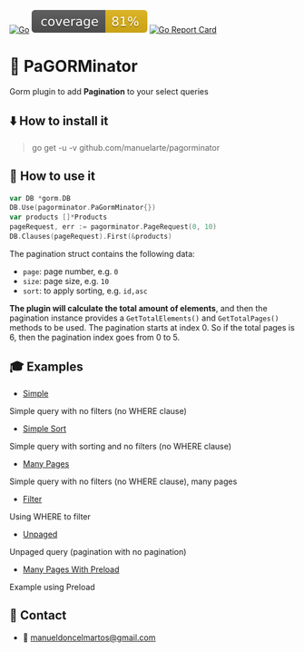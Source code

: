 [![Go](https://github.com/manuelarte/pagorminator/actions/workflows/go.yml/badge.svg)](https://github.com/manuelarte/pagorminator/actions/workflows/go.yml)
![coverage](https://raw.githubusercontent.com/manuelarte/pagorminator/badges/.badges/main/coverage.svg)
[![Go Report Card](https://goreportcard.com/badge/github.com/manuelarte/pagorminator)](https://goreportcard.com/report/github.com/manuelarte/pagorminator)
# 📃 PaGORMinator

Gorm plugin to add **Pagination** to your select queries

## ⬇️ How to install it

> go get -u -v github.com/manuelarte/pagorminator

## 🎯 How to use it

```go
var DB *gorm.DB
DB.Use(pagorminator.PaGormMinator{})
var products []*Products
pageRequest, err := pagorminator.PageRequest(0, 10)
DB.Clauses(pageRequest).First(&products)
```

The pagination struct contains the following data:

+ `page`: page number, e.g. `0`
+ `size`: page size, e.g. `10`
+ `sort`: to apply sorting, e.g. `id,asc`

**The plugin will calculate the total amount of elements**, and then the pagination instance  provides a `GetTotalElements()` and `GetTotalPages()` methods to be used.
The pagination starts at index 0. So if the total pages is 6, then the pagination index goes from 0 to 5.

## 🎓 Examples

- [Simple](./examples/simple/main.go)

Simple query with no filters (no WHERE clause)

- [Simple Sort](./examples/simple-sort/main.go)

Simple query with sorting and no filters (no WHERE clause)

- [Many Pages](./examples/many-pages/main.go)

Simple query with no filters (no WHERE clause), many pages

- [Filter](./examples/filter/main.go) 

Using WHERE to filter

- [Unpaged](./examples/unpaged/main.go)

Unpaged query (pagination with no pagination)

- [Many Pages With Preload](./examples/many-pages-preload/main.go)

Example using Preload

## 🔗 Contact

- 📧 manueldoncelmartos@gmail.com
